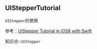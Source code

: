 UIStepperTutorial
-----------------

`UIStepper`的使用

参考：[UIStepper Tutorial in iOS8 with Swift](https://www.ioscreator.com/tutorials/uistepper-tutorial-ios8-swift)

知识点: `UIStepper`
